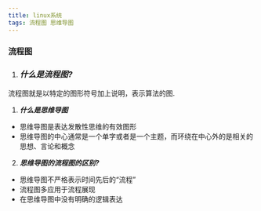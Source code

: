```yaml
---
title: linux系统
tags: 流程图 思维导图
---
```


### 流程图  

1. ### ***什么是流程图?***

  流程图就是以特定的图形符号加上说明，表示算法的图.



<!--more-->



1. ***什么是思维导图***
  - 思维导图是表达发散性思维的有效图形 
  - 思维导图的中心通常是一个单字或者是一个主题，而环绕在中心外的是相关的思想、言论和概念
2. ***思维导图的流程图的区别?***
  - 思维导图不严格表示时间先后的“流程”
  - 流程图多应用于流程展现
  - 在思维导图中没有明确的逻辑表达
